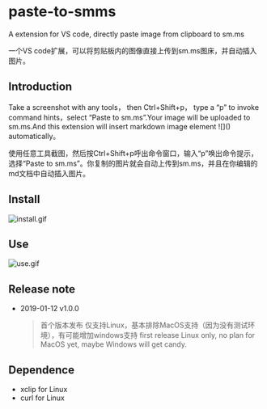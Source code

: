 # paste-to-smms
A extension for VS code, directly paste image from clipboard to sm.ms

一个VS code扩展，可以将剪贴板内的图像直接上传到sm.ms图床，并自动插入图片。

## Introduction
Take a screenshot with any tools， then Ctrl+Shift+p， type a “p” to invoke command hints，select “Paste to sm.ms”.Your image will be uploaded to sm.ms.And this extension will insert markdown image element \!\[\]\(\) automatically。
 
使用任意工具截图，然后按Ctrl+Shift+p呼出命令窗口，输入“p”唤出命令提示，选择“Paste to sm.ms”。你复制的图片就会自动上传到sm.ms，并且在你编辑的md文档中自动插入图片。
## Install

![install.gif](https://upload-images.jianshu.io/upload_images/8985600-b459eb99bd66e00b.gif?imageMogr2/auto-orient/strip)

## Use 

![use.gif](https://upload-images.jianshu.io/upload_images/8985600-c8acfc3c81618c96.gif?imageMogr2/auto-orient/strip)



## Release note

- 2019-01-12 v1.0.0      
    
  >首个版本发布
  仅支持Linux，基本排除MacOS支持（因为没有测试环境），有可能增加windows支持
  >first release
  Linux only, no plan for MacOS yet, maybe Windows will get candy.

## Dependence
 - xclip for Linux
 - curl for Linux



